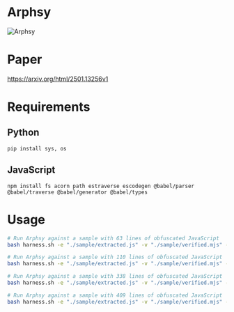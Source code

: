 # Arphsy

![Arphsy](https://github.com/user-attachments/assets/1b258de8-1cb4-42ef-9d38-64db53f67aca)

# Paper

https://arxiv.org/html/2501.13256v1

# Requirements

## Python

```
pip install sys, os
```

## JavaScript

```
npm install fs acorn path estraverse escodegen @babel/parser @babel/traverse @babel/generator @babel/types
```

# Usage

```sh
# Run Arphsy against a sample with 63 lines of obfuscated JavaScript
bash harness.sh -e "./sample/extracted.js" -v "./sample/verified.mjs" -s "./sample/63.js"

# Run Arphsy against a sample with 110 lines of obfuscated JavaScript
bash harness.sh -e "./sample/extracted.js" -v "./sample/verified.mjs" -s "./sample/110.js"

# Run Arphsy against a sample with 338 lines of obfuscated JavaScript
bash harness.sh -e "./sample/extracted.js" -v "./sample/verified.mjs" -s "./sample/338.js"

# Run Arphsy against a sample with 409 lines of obfuscated JavaScript
bash harness.sh -e "./sample/extracted.js" -v "./sample/verified.mjs" -s "./sample/409.js"
```
